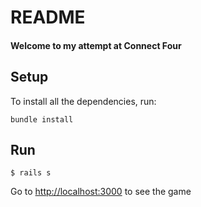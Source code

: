 # README

#### Welcome to my attempt at Connect Four

## Setup
To install all the dependencies, run:

```
bundle install
```

## Run

```
$ rails s
```

Go to <http://localhost:3000> to see the game